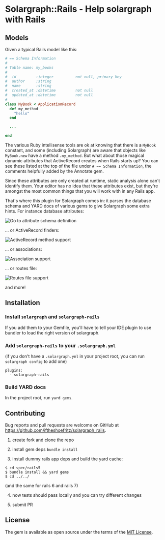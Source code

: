 # Solargraph::Rails - Help solargraph with Rails

## Models
Given a typical Rails model like this:

```ruby
# == Schema Information
#
# Table name: my_books
#
#  id         :integer          not null, primary key
#  author     :string
#  name       :string
#  created_at :datetime         not null
#  updated_at :datetime         not null
#
class MyBook < ApplicationRecord
  def my_method
    "hello"
  end

  ...

end
```

The various Ruby intellisense tools are ok at knowing that there is a `MyBook` constant, and some (including Solargraph) are aware that objects like `MyBook.new` have a method `.my_method`. But what about those magical dynamic attributes that ActiveRecord creates when Rails starts up? You can see these listed at the top of the file under `# == Schema Information`, the comments helpfully added by the Annotate gem.

Since these attributes are only created at runtime, static analysis alone can't identify them. Your editor has no idea that these attributes exist, but they're amongst the most common things that you will work with in any Rails app.

That's where this plugin for Solargraph comes in: it parses the database schema and YARD docs of various gems to give Solargraph some extra hints. For instance database attributes:

 ![Go to attribute schema definition](assets/sg_rails_1_0_go_to_attribute_definition.gif)

 ... or ActiveRecord finders:

 ![ActiveRecord method support](assets/sg_rails_1_0_activerecord_support.gif)

 ... or associations:

 ![Association support](assets/sg_rails_1_0_association_completion.gif)

 ... or routes file:

 ![Routes file support](assets/sg_rails_1_0_routes_support.gif)

and more!

## Installation

###  Install `solargraph` and `solargraph-rails`

If you add them to your Gemfile, you'll have to tell your IDE plugin to use bundler to load the right version of solargraph.

### Add `solargraph-rails` to your `.solargraph.yml`

(if you don't have a `.solargraph.yml` in your project root, you can run `solargraph config` to add one)

```
plugins:
  - solargraph-rails
```

### Build YARD docs
In the project root, run `yard gems`.

## Contributing
Bug reports and pull requests are welcome on GitHub at https://github.com/iftheshoefritz/solargraph_rails.

1. create fork and clone the repo

2. install gem deps `bundle install`

3. install dummy rails app deps and build the yard cache:

```
$ cd spec/rails5
$ bundle install && yard gems
$ cd ../../
```

(and the same for rails 6 and rails 7)

4. now tests should pass locally and you can try different changes

5. submit PR

## License

The gem is available as open source under the terms of the [MIT License](https://opensource.org/licenses/MIT).
